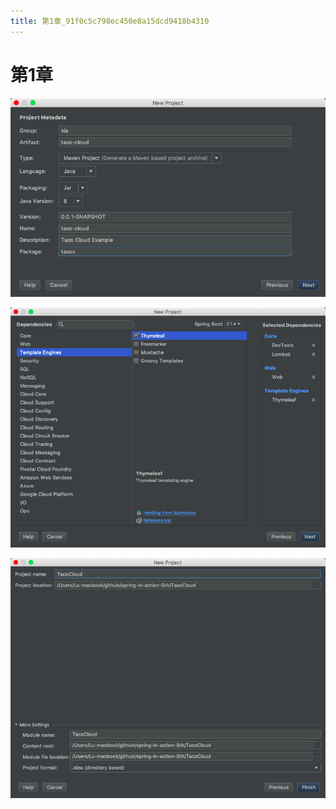 ```yaml
---
title: 第1章_91f0c5c798ec450e8a15dcd9418b4310
---
```


# 第1章

![%E7%AC%AC1%E7%AB%A0%2091f0c5c798ec450e8a15dcd9418b4310/Untitled.png](%E7%AC%AC1%E7%AB%A0%2091f0c5c798ec450e8a15dcd9418b4310/Untitled.png)

![%E7%AC%AC1%E7%AB%A0%2091f0c5c798ec450e8a15dcd9418b4310/Untitled%201.png](%E7%AC%AC1%E7%AB%A0%2091f0c5c798ec450e8a15dcd9418b4310/Untitled%201.png)

![%E7%AC%AC1%E7%AB%A0%2091f0c5c798ec450e8a15dcd9418b4310/Untitled%202.png](%E7%AC%AC1%E7%AB%A0%2091f0c5c798ec450e8a15dcd9418b4310/Untitled%202.png)